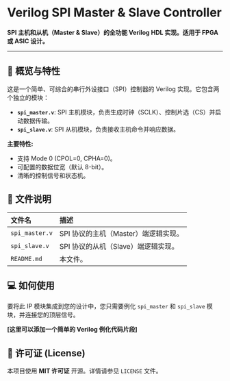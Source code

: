 # Verilog SPI Master & Slave Controller

**SPI 主机和从机（Master & Slave）的全功能 Verilog HDL 实现。适用于 FPGA 或 ASIC 设计。**

---

## 🚀 概览与特性

这是一个简单、可综合的串行外设接口（SPI）控制器的 Verilog 实现。它包含两个独立的模块：

* **`spi_master.v`**: SPI 主机模块，负责生成时钟（SCLK）、控制片选（CS）并启动数据传输。
* **`spi_slave.v`**: SPI 从机模块，负责接收主机命令并响应数据。

**主要特性:**
* 支持 Mode 0 (CPOL=0, CPHA=0)。
* 可配置的数据位宽（默认 8-bit）。
* 清晰的控制信号和状态机。

## 📁 文件说明

| 文件名 | 描述 |
| :--- | :--- |
| `spi_master.v` | SPI 协议的主机（Master）端逻辑实现。 |
| `spi_slave.v` | SPI 协议的从机（Slave）端逻辑实现。 |
| `README.md` | 本文件。 |

## 💻 如何使用

要将此 IP 模块集成到您的设计中，您只需要例化 `spi_master` 和 `spi_slave` 模块，并连接您的顶层信号。

**[这里可以添加一个简单的 Verilog 例化代码片段]**

## 📜 许可证 (License)

本项目使用 **MIT 许可证** 开源。详情请参见 `LICENSE` 文件。
